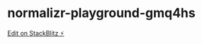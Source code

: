 # normalizr-playground-gmq4hs

[Edit on StackBlitz ⚡️](https://stackblitz.com/edit/normalizr-playground-gmq4hs)